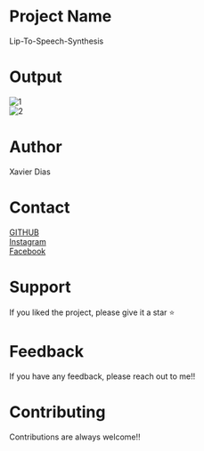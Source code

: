 # Project Name 
Lip-To-Speech-Synthesis



# Output 
![1](https://user-images.githubusercontent.com/93143666/192133355-07e3ea30-6e43-4397-8563-6d901615cb88.gif)<br/>
![2](https://user-images.githubusercontent.com/93143666/192133363-b4672e39-f120-421d-b3d3-4b0f904b5d7a.gif)


# Author 
Xavier Dias


# Contact 
[GITHUB](https://github.com/Xavi007)<br/>
[Instagram](https://www.instagram.com/xavierdias07/)<br/>
[Facebook](https://www.facebook.com/profile.php?id=100017097121241)<br/>


# Support 
If you liked the project, please give it a star ⭐

# Feedback 
If you have any feedback, please reach out to me!!

# Contributing 
Contributions are always welcome!!
